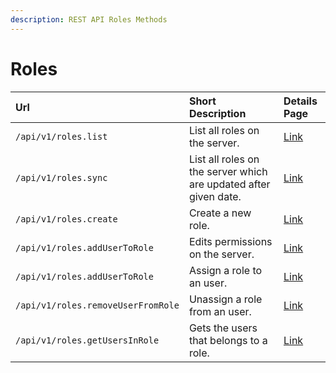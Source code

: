 ```yaml
---
description: REST API Roles Methods
---
```


# Roles

| Url | Short Description | Details Page |
| :--- | :--- | :--- |
| `/api/v1/roles.list` | List all roles on the server. | [Link](list.md) |
| `/api/v1/roles.sync` | List all roles on the server which are updated after given date. | [Link](sync.md) |
| `/api/v1/roles.create` | Create a new role. | [Link](create.md) |
| `/api/v1/roles.addUserToRole` | Edits permissions on the server. | [Link](addusertorole.md) |
| `/api/v1/roles.addUserToRole` | Assign a role to an user. | [Link](addusertorole.md) |
| `/api/v1/roles.removeUserFromRole` | Unassign a role from an user. | [Link](methods/roles/removeuserfromrole.md) |
| `/api/v1/roles.getUsersInRole` | Gets the users that belongs to a role. | [Link](getusersinrole.md) |
